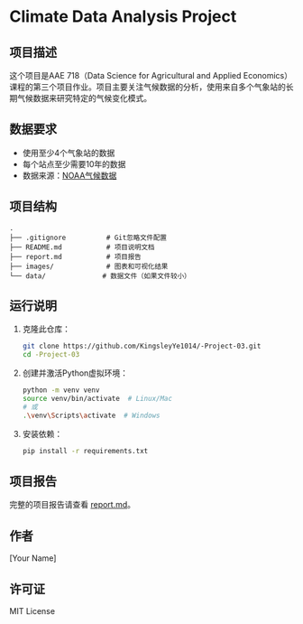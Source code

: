 # Climate Data Analysis Project

## 项目描述
这个项目是AAE 718（Data Science for Agricultural and Applied Economics）课程的第三个项目作业。项目主要关注气候数据的分析，使用来自多个气象站的长期气候数据来研究特定的气候变化模式。

## 数据要求
- 使用至少4个气象站的数据
- 每个站点至少需要10年的数据
- 数据来源：[NOAA气候数据](https://www.ncei.noaa.gov/data/global-historical-climatology-network-daily/v3.30/)

## 项目结构
```
.
├── .gitignore          # Git忽略文件配置
├── README.md           # 项目说明文档
├── report.md           # 项目报告
├── images/             # 图表和可视化结果
└── data/              # 数据文件（如果文件较小）
```

## 运行说明
1. 克隆此仓库：
   ```bash
   git clone https://github.com/KingsleyYe1014/-Project-03.git
   cd -Project-03
   ```

2. 创建并激活Python虚拟环境：
   ```bash
   python -m venv venv
   source venv/bin/activate  # Linux/Mac
   # 或
   .\venv\Scripts\activate  # Windows
   ```

3. 安装依赖：
   ```bash
   pip install -r requirements.txt
   ```

## 项目报告
完整的项目报告请查看 [report.md](report.md)。

## 作者
[Your Name]

## 许可证
MIT License 